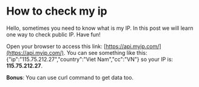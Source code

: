 # How to check my ip

Hello, sometimes you need to know what is my IP. In this post we will learn one way to check public IP. Have fun!

Open your browser to access this link: [https://api.myip.com/](https://api.myip.com/). You can see something like this: {"ip":"115.75.212.27","country":"Viet Nam","cc":"VN"} so your IP is: **115.75.212.27**.

**Bonus**: You can use curl command to get data too.
<!--more-->

